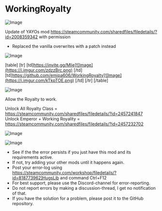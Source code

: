 # WorkingRoyalty

![Image](https://i.imgur.com/WAEzk68.png)

Update of YAYOs mod
https://steamcommunity.com/sharedfiles/filedetails/?id=2008359342
with permission

- Replaced the vanilla overwrites with a patch instead

![Image](https://i.imgur.com/7Gzt3Rg.png)


[table]
    [tr]
        [td]https://invite.gg/Mlie]![Image](https://i.imgur.com/zdzzBrc.png)
[/td]
        [td]https://github.com/emipa606/WorkingRoyalty]![Image](https://i.imgur.com/kTkpTOE.png)
[/td]
    [/tr]
[/table]
	
![Image](https://i.imgur.com/NOW7jU1.png)

Allow the Royalty to work.


Unlock All Royalty Class = https://steamcommunity.com/sharedfiles/filedetails/?id=2457241847
Unlock Emperor + Working Royality = https://steamcommunity.com/sharedfiles/filedetails/?id=2457232702


![Image](https://i.imgur.com/p7Fv1Z6.gif)


![Image](https://i.imgur.com/Rs6T6cr.png)



-  See if the the error persists if you just have this mod and its requirements active.
-  If not, try adding your other mods until it happens again.
-  Post your error-log using https://steamcommunity.com/workshop/filedetails/?id=818773962]HugsLib and command Ctrl+F12
-  For best support, please use the Discord-channel for error-reporting.
-  Do not report errors by making a discussion-thread, I get no notification of that.
-  If you have the solution for a problem, please post it to the GitHub repository.




